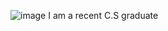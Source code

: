 ![image](https://user-images.githubusercontent.com/76743219/199791615-65e12b66-e68e-496c-a976-def5b15f1723.png)
I am a recent C.S graduate
